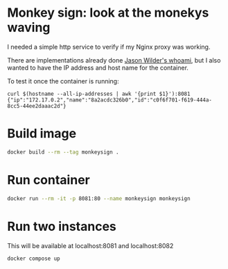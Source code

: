 # Monkey sign: look at the monekys waving

I needed a simple http service to verify if my Nginx proxy was working.

There are implementations already done [Jason Wilder's whoami](https://github.com/jwilder/whoami), but I also wanted to have the IP address and host name for the container.

To test it once the container is running:

```
curl $(hostname --all-ip-addresses | awk '{print $1}'):8081
{"ip":"172.17.0.2","name":"8a2acdc326b0","id":"c0f6f701-f619-444a-8cc5-44ee2daaac2d"}
```

# Build image

```bash
docker build --rm --tag monkeysign .
```

# Run container

```bash
docker run --rm -it -p 8081:80 --name monkeysign monkeysign
```

# Run two instances 

This will be available at localhost:8081 and localhost:8082

```bash
docker compose up
```